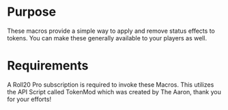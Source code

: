 # Purpose
These macros provide a simple way to apply and remove status effects to tokens. You can make these generally available to your players as well.
# Requirements
A Roll20 Pro subscription is required to invoke these Macros.
This utilizes the API Script called TokenMod which was created by The Aaron, thank you for your efforts!